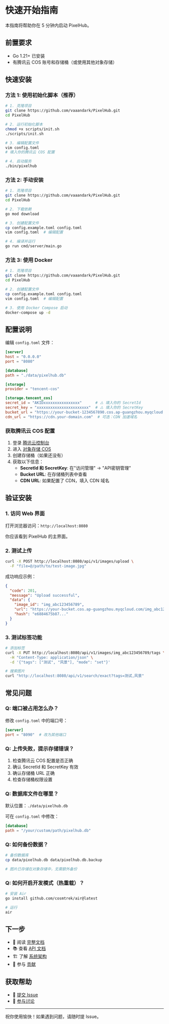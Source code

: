 # 快速开始指南

本指南将帮助你在 5 分钟内启动 PixelHub。

## 前置要求

- Go 1.21+ 已安装
- 有腾讯云 COS 账号和存储桶（或使用其他对象存储）

## 快速安装

### 方法 1: 使用初始化脚本（推荐）

```bash
# 1. 克隆项目
git clone https://github.com/vaaandark/PixelHub.git
cd PixelHub

# 2. 运行初始化脚本
chmod +x scripts/init.sh
./scripts/init.sh

# 3. 编辑配置文件
vim config.toml
# 填入你的腾讯云 COS 配置

# 4. 启动服务
./bin/pixelhub
```

### 方法 2: 手动安装

```bash
# 1. 克隆项目
git clone https://github.com/vaaandark/PixelHub.git
cd PixelHub

# 2. 下载依赖
go mod download

# 3. 创建配置文件
cp config.example.toml config.toml
vim config.toml  # 编辑配置

# 4. 编译并运行
go run cmd/server/main.go
```

### 方法 3: 使用 Docker

```bash
# 1. 克隆项目
git clone https://github.com/vaaandark/PixelHub.git
cd PixelHub

# 2. 创建配置文件
cp config.example.toml config.toml
vim config.toml  # 编辑配置

# 3. 使用 Docker Compose 启动
docker-compose up -d
```

## 配置说明

编辑 `config.toml` 文件：

```toml
[server]
host = "0.0.0.0"
port = "8080"

[database]
path = "./data/pixelhub.db"

[storage]
provider = "tencent-cos"

[storage.tencent_cos]
secret_id = "AKIDxxxxxxxxxxxxxxxx"      # ⚠️ 填入你的 SecretId
secret_key = "xxxxxxxxxxxxxxxxxxxxxxx"  # ⚠️ 填入你的 SecretKey
bucket_url = "https://your-bucket-1234567890.cos.ap-guangzhou.myqcloud.com"  # ⚠️ 填入存储桶 URL
cdn_url = "https://cdn.your-domain.com"  # 可选：CDN 加速域名
```

### 获取腾讯云 COS 配置

1. 登录 [腾讯云控制台](https://console.cloud.tencent.com/)
2. 进入 [对象存储 COS](https://console.cloud.tencent.com/cos)
3. 创建存储桶（如果还没有）
4. 获取以下信息：
   - **SecretId 和 SecretKey**: 在"访问管理" → "API密钥管理"
   - **Bucket URL**: 在存储桶列表中查看
   - **CDN URL**: 如果配置了 CDN，填入 CDN 域名

## 验证安装

### 1. 访问 Web 界面

打开浏览器访问：`http://localhost:8080`

你应该看到 PixelHub 的主界面。

### 2. 测试上传

```bash
curl -X POST http://localhost:8080/api/v1/images/upload \
  -F "file=@/path/to/test-image.jpg"
```

成功响应示例：
```json
{
  "code": 201,
  "message": "Upload successful",
  "data": {
    "image_id": "img_abc123456789",
    "url": "https://your-bucket.cos.ap-guangzhou.myqcloud.com/img_abc123456789.jpg",
    "hash": "e6884675b87..."
  }
}
```

### 3. 测试标签功能

```bash
# 添加标签
curl -X PUT http://localhost:8080/api/v1/images/img_abc123456789/tags \
  -H "Content-Type: application/json" \
  -d '{"tags": ["测试", "风景"], "mode": "set"}'

# 搜索图片
curl "http://localhost:8080/api/v1/search/exact?tags=测试,风景"
```

## 常见问题

### Q: 端口被占用怎么办？

修改 `config.toml` 中的端口号：
```toml
[server]
port = "8090"  # 改为其他端口
```

### Q: 上传失败，提示存储错误？

1. 检查腾讯云 COS 配置是否正确
2. 确认 SecretId 和 SecretKey 有效
3. 确认存储桶 URL 正确
4. 检查存储桶权限设置

### Q: 数据库文件在哪里？

默认位置：`./data/pixelhub.db`

可在 `config.toml` 中修改：
```toml
[database]
path = "/your/custom/path/pixelhub.db"
```

### Q: 如何备份数据？

```bash
# 备份数据库
cp data/pixelhub.db data/pixelhub.db.backup

# 图片已存储在对象存储中，无需额外备份
```

### Q: 如何开启开发模式（热重载）？

```bash
# 安装 Air
go install github.com/cosmtrek/air@latest

# 运行
air
```

## 下一步

- 📖 阅读 [完整文档](README.md)
- 📚 查看 [API 文档](docs/API.md)
- 🏗️ 了解 [系统架构](docs/ARCHITECTURE.md)
- 🤝 参与 [贡献](CONTRIBUTING.md)

## 获取帮助

- 📝 [提交 Issue](https://github.com/vaaandark/PixelHub/issues)
- 💬 [参与讨论](https://github.com/vaaandark/PixelHub/discussions)

---

祝你使用愉快！如果遇到问题，请随时提 Issue。

